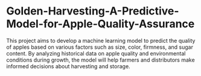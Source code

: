 # Golden-Harvesting-A-Predictive-Model-for-Apple-Quality-Assurance
This project aims to develop a machine learning model to predict the quality of apples based on various factors such as size, color, firmness, and sugar content. By analyzing historical data on apple quality and environmental conditions during growth, the model will help farmers and distributors make informed decisions about harvesting and storage.
